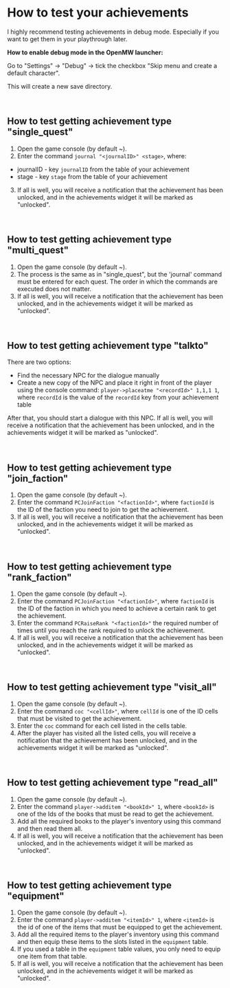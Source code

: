 # How to test your achievements

I highly recommend testing achievements in debug mode. Especially if you want to get them in your playthrough later.

**How to enable debug mode in the OpenMW launcher:**

Go to "Settings" -> "Debug" -> tick the checkbox "Skip menu and create a default character".

This will create a new save directory.

<br>

## How to test getting achievement type "single_quest"

1. Open the game console (by default ~).
2. Enter the command `journal "<journalID>" <stage>`, where:
- journalID - key `journalID` from the table of your achievement
- stage - key `stage` from the table of your achievement
3. If all is well, you will receive a notification that the achievement has been unlocked, and in the achievements widget it will be marked as "unlocked".

<br>

## How to test getting achievement type "multi_quest"

1. Open the game console (by default ~).
2. The process is the same as in "single_quest", but the 'journal' command must be entered for each quest. The order in which the commands are executed does not matter.
3. If all is well, you will receive a notification that the achievement has been unlocked, and in the achievements widget it will be marked as "unlocked".

<br>

## How to test getting achievement type "talkto"

There are two options:
- Find the necessary NPC for the dialogue manually
- Create a new copy of the NPC and place it right in front of the player using the console command: `player->placeatme "<recordId>" 1,1,1 1`, where `recordId` is the value of the `recordId` key from your achievement table

After that, you should start a dialogue with this NPC. If all is well, you will receive a notification that the achievement has been unlocked, and in the achievements widget it will be marked as "unlocked".

<br>

## How to test getting achievement type "join_faction"

1. Open the game console (by default ~).
2. Enter the command `PCJoinFaction "<factionId>"`, where `factionId` is the ID of the faction you need to join to get the achievement.
3. If all is well, you will receive a notification that the achievement has been unlocked, and in the achievements widget it will be marked as "unlocked".

<br>

## How to test getting achievement type "rank_faction"

1. Open the game console (by default ~).
2. Enter the command `PCJoinFaction "<factionId>"`, where `factionId` is the ID of the faction in which you need to achieve a certain rank to get the achievement.
3. Enter the command `PCRaiseRank "<factionId>"` the required number of times until you reach the rank required to unlock the achievement.
4. If all is well, you will receive a notification that the achievement has been unlocked, and in the achievements widget it will be marked as "unlocked".

<br>

## How to test getting achievement type "visit_all"

1. Open the game console (by default ~).
2. Enter the command `coc "<cellId>"`, where `cellId` is one of the ID cells that must be visited to get the achievement.
3. Enter the `coc` command for each cell listed in the cells table.
4. After the player has visited all the listed cells, you will receive a notification that the achievement has been unlocked, and in the achievements widget it will be marked as "unlocked".

<br>

## How to test getting achievement type "read_all"

1. Open the game console (by default ~).
2. Enter the command `player->additem "<bookId>" 1`, where `<bookId>` is one of the Ids of the books that must be read to get the achievement.
3. Add all the required books to the player's inventory using this command and then read them all.
4. If all is well, you will receive a notification that the achievement has been unlocked, and in the achievements widget it will be marked as "unlocked".

<br>

## How to test getting achievement type "equipment"

1. Open the game console (by default ~).
2. Enter the command `player->additem "<itemId>" 1`, where `<itemId>` is the id of one of the items that must be equipped to get the achievement.
3. Add all the required items to the player's inventory using this command and then equip these items to the slots listed in the `equipment` table.
4. If you used a table in the `equipment` table values, you only need to equip one item from that table.
5. If all is well, you will receive a notification that the achievement has been unlocked, and in the achievements widget it will be marked as "unlocked".
